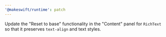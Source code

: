 ```yaml
---
'@makeswift/runtime': patch
---
```


Update the "Reset to base" functionality in the "Content" panel for `RichText` so that it preserves `text-align` and text styles.

